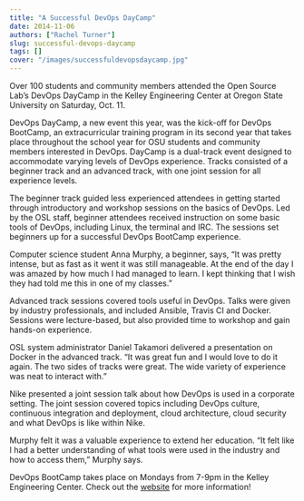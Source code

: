 ```yaml
---
title: "A Successful DevOps DayCamp"
date: 2014-11-06
authors: ["Rachel Turner"]
slug: successful-devops-daycamp
tags: []
cover: "/images/successfuldevopsdaycamp.jpg"
---
```


Over 100 students and community members attended the Open Source Lab’s DevOps DayCamp in the Kelley Engineering Center
at Oregon State University on Saturday, Oct. 11.

DevOps DayCamp, a new event this year, was the kick-off for DevOps BootCamp, an extracurricular training program in its
second year that takes place throughout the school year for OSU students and community members interested in DevOps.
DayCamp is a dual-track event designed to accommodate varying levels of DevOps experience. Tracks consisted of a
beginner track and an advanced track, with one joint session for all experience levels.

The beginner track guided less experienced attendees in getting started through introductory and workshop sessions on
the basics of DevOps. Led by the OSL staff, beginner attendees received instruction on some basic tools of DevOps,
including Linux, the terminal and IRC. The sessions set beginners up for a successful DevOps BootCamp experience.

Computer science student Anna Murphy, a beginner, says, “It was pretty intense, but as fast as it went it was still
manageable. At the end of the day I was amazed by how much I had managed to learn. I kept thinking that I wish they had
told me this in one of my classes.”

Advanced track sessions covered tools useful in DevOps. Talks were given by industry professionals, and included
Ansible, Travis CI and Docker. Sessions were lecture-based, but also provided time to workshop and gain hands-on
experience.

OSL system administrator Daniel Takamori delivered a presentation on Docker in the advanced track. “It was great fun and
I would love to do it again. The two sides of tracks were great. The wide variety of experience was neat to interact
with.”

Nike presented a joint session talk about how DevOps is used in a corporate setting. The joint session covered topics
including DevOps culture, continuous integration and deployment, cloud architecture, cloud security and what DevOps is
like within Nike.

Murphy felt it was a valuable experience to extend her education. “It felt like I had a better understanding of what
tools were used in the industry and how to access them,” Murphy says.

DevOps BootCamp takes place on Mondays from 7-9pm in the Kelley Engineering Center. Check out the
[website](http://devopsbootcamp.osuosl.org/) for more information!
